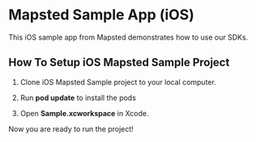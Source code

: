 <h1>Mapsted Sample App (iOS)</h1>

This iOS sample app from Mapsted demonstrates how to use our SDKs. 

<h2>How To Setup iOS Mapsted Sample Project</h2>

1. Clone iOS Mapsted Sample project to your local computer.

2. Run <b>pod update</b> to install the pods

3. Open <b>Sample.xcworkspace</b> in Xcode.

Now you are ready to run the project!
